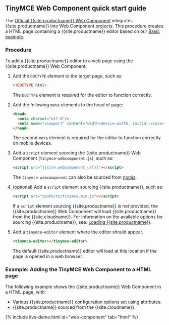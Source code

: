 ## TinyMCE Web Component quick start guide

The [Official {{site.productname}} Web Component](https://github.com/tinymce/tinymce-webcomponent) integrates {{site.productname}} into Web Component projects.
This procedure creates a HTML page containing a {{site.productname}} editor based on our [Basic example]({{site.baseurl}}/demo/basic-example/).

### Procedure

To add a {{site.productname}} editor to a web page using the {{site.productname}} Web Component:

1. Add the `DOCTYPE` element to the target page, such as:

    ```html
    <!DOCTYPE html>
    ```

    The `DOCTYPE` element is required for the editor to function correctly.

2. Add the following `meta` elements to the head of page:

    ```html
    <head>
      <meta charset="utf-8"/>
      <meta name="viewport" content="width=device-width, initial-scale=1">
    </head>
    ```

    The second `meta` element is required for the editor to function correctly on mobile devices.

3. Add a `script` element sourcing the {{site.productname}} Web Component (`tinymce-webcomponent.js`), such as:

    ```html
    <script src="{{site.webcomponent_url}}"></script>
    ```

    The `tinymce-webcomponent` can also be sourced from [npmjs](https://www.npmjs.com/package/@tinymce/tinymce-webcomponent).

4. (optional) Add a `script` element sourcing {{site.productname}}, such as:

    ```html
    <script src="/path/to/tinymce.min.js"></script>
    ```

    If a `script` element sourcing {{site.productname}} is not provided, the {{site.productname}} Web Component will load {{site.productname}} from the {{site.cloudname}}. For information on the available options for sourcing {{site.productname}}, see: [Loading {{site.productname}}](#loadingtinymce).

5. Add a `tinymce-editor` element where the editor should appear.

    ```html
    <tinymce-editor></tinymce-editor>
    ```

    The default {{site.productname}} editor will load at this location if the page is opened in a web browser.

### Example: Adding the TinyMCE Web Component to a HTML page

The following example shows the {{site.productname}} Web Component in a HTML page, with:

- Various {{site.productname}} configuration options set using attributes.
- {{site.productname}} sourced from the {{site.cloudname}}.

{% include live-demo.html id="web-component" tab="html" %}